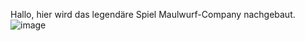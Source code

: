 Hallo,
hier wird das legendäre Spiel Maulwurf-Company nachgebaut.
![image](https://user-images.githubusercontent.com/92574150/157890128-81f223c1-dbb1-440a-9fa0-df72782d36cf.png)

